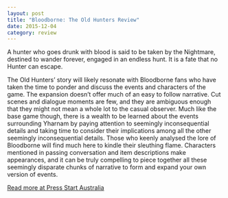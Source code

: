 ```yaml
---
layout: post
title: "Bloodborne: The Old Hunters Review"
date: 2015-12-04
category: review
---
```


A hunter who goes drunk with blood is said to be taken by the Nightmare, destined to wander forever, engaged in an endless hunt. It is a fate that no Hunter can escape.

The Old Hunters’ story will likely resonate with Bloodborne fans who have taken the time to ponder and discuss the events and characters of the game. The expansion doesn’t offer much of an easy to follow narrative. Cut scenes and dialogue moments are few, and they are ambiguous enough that they might not mean a whole lot to the casual observer. Much like the base game though, there is a wealth to be learned about the events surrounding Yharnam by paying attention to seemingly inconsequential details and taking time to consider their implications among all the other seemingly inconsequential details. Those who keenly analysed the lore of Bloodborne will find much here to kindle their sleuthing flame. Characters mentioned in passing conversation and item descriptions make appearances, and it can be truly compelling to piece together all these seemingly disparate chunks of narrative to form and expand your own version of events.

[Read more at Press Start Australia](http://press-start.com.au/reviews/2015/12/04/review-bloodborne-the-old-hunters/)